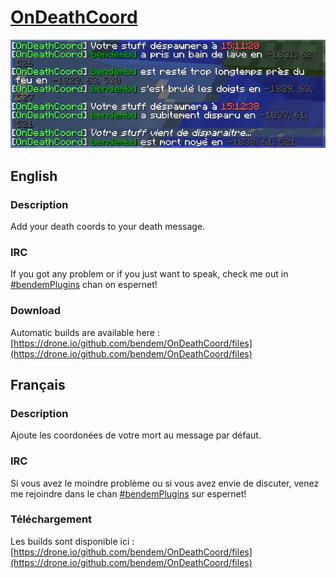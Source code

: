 # [OnDeathCoord](http://dev.bukkit.org/bukkit-plugins/on-death-coord/)

![Preview](preview.jpg)

## English

### Description

Add your death coords to your death message.

### IRC

If you got any problem or if you just want to speak, check me out in [#bendemPlugins](http://webchat.esper.net/?channels=bendemPlugins) chan on espernet!

### Download

Automatic builds are available here : [https://drone.io/github.com/bendem/OnDeathCoord/files](https://drone.io/github.com/bendem/OnDeathCoord/files)


## Français

### Description

Ajoute les coordonées de votre mort au message par défaut.

### IRC

Si vous avez le moindre problème ou si vous avez envie de discuter, venez me rejoindre dans le chan [#bendemPlugins](http://webchat.esper.net/?channels=bendemPlugins) sur espernet!

### Téléchargement

Les builds sont disponible ici : [https://drone.io/github.com/bendem/OnDeathCoord/files](https://drone.io/github.com/bendem/OnDeathCoord/files)
